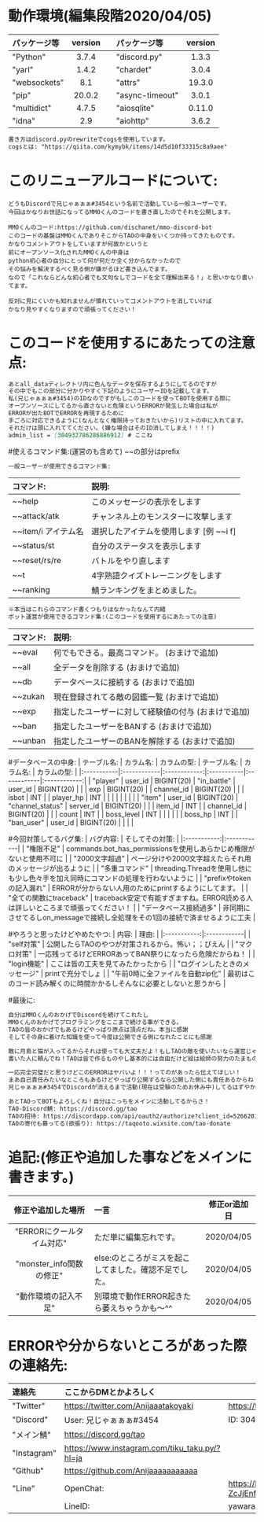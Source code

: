 # 動作環境(編集段階2020/04/05)
| パッケージ等 | version |  |パッケージ等 | version | 
|:-----------|:------------:| ------------ |:-----------|:------------:| 
| "Python" | 3.7.4 | | "discord.py" | 1.3.3 |
| "yarl" | 1.4.2 | | "chardet" | 3.0.4 |
| "websockets" | 8.1 | | "attrs" | 19.3.0 |
| "pip" | 20.0.2 | | "async-timeout" | 3.0.1 |
| "multidict" | 4.7.5 | | "aiosqlite" | 0.11.0 |
| "idna" | 2.9 | | "aiohttp" | 3.6.2 |
```markdown
書き方はdiscord.pyのrewriteでcogsを使用しています。
cogsとは: "https://qiita.com/kymybk/items/14d5d10f33315c8a9aee"
```

# このリニューアルコードについて:
```
どうもDiscordで兄じゃぁぁぁ#3454という名前で活動している一般ユーザーです。
今回はかなりお世話になってるMMOくんのコードを書き直したのでそれを公開します。

MMOくんのコード:https://github.com/dischanet/mmo-discord-bot
このコードの基盤はMMOくんでありそこからTAOの中身をいくつか持ってきたものです。
かなりコメントアウトをしていますが何故かというと
前にオープンソース化されたMMOくんの中身は
python初心者の自分にとって何が何だか全く分からなかったので
その悩みを解決するべく見る側が嫌がるほど書き込んでます。
なので「これならどんな初心者でも文句なしでコードを全て理解出来る！」と思いかなり書いてます。

反対に見にくいかも知れませんが慣れていってコメントアウトを消していけば
かなり見やすくなりますので頑張ってください！
```

# このコードを使用するにあたっての注意点:
```markdown
あとall_dataディレクトリ内に色んなデータを保存するようにしてるのですが
その中でもこの部分に分かりやすく下記のようにユーザーIDを記載してます。
私(兄じゃぁぁぁ#3454)のIDなのですがもしこのコードを使ってBOTを使用する際に
オープンソースにしてるから直さないと危険というERRORが発生した場合は私が
ERRORが出たBOTでERRORを再現するために
手ごろに対応できるように(なんとなく権限持っておきたいから)リストの中に入れてます。
それだけは頭に入れててください。(嫌な場合はそのID消してしまえ！！！！)
admin_list = [304932786286886912] # ここね 
```

#使えるコマンド集:(運営のも含めて) ~~の部分はprefix
```markdown
一般ユーザーが使用できるコマンド集:
```
| コマンド: | 説明: |
|:-----------|:------------|
| ~~help | このメッセージの表示をします | 
| ~~attack/atk | チャンネル上のモンスターに攻撃します | 
| ~~item/i アイテム名 | 選択したアイテムを使用します [例 ~~i f] | 
| ~~status/st | 自分のステータスを表示します | 
| ~~reset/rs/re | バトルをやり直します | 
| ~~t | 4字熟語クイズトレーニングをします | 
| ~~ranking | 鯖ランキングをまとめました。 | 
```markdown
※本当はこれらのコマンド書くつもりはなかったなんて内緒
ボット運営が使用できるコマンド集:(このコードを使用するにあたっての注意)
```
| コマンド: | 説明: |
|:-----------|:------------|
| ~~eval | 何でもできる。最高コマンド。 (おまけで追加) |
| ~~all | 全データを削除する (おまけで追加) |
| ~~db | データベースに接続する (おまけで追加) |
| ~~zukan | 現在登録されてる敵の図鑑一覧 (おまけで追加) |
| ~~exp | 指定したユーザーに対して経験値の付与 (おまけで追加) |
| ~~ban | 指定したユーザーをBANする (おまけで追加) |
| ~~unban | 指定したユーザーのBANを解除する (おまけで追加) |

#データベースの中身:
| テーブル名:  | カラム名: | カラムの型: |  テーブル名:  | カラム名: | カラムの型: | 
|:-----------|:------------|:------------:|:-----------|:------------|:------------:|
| "player" | user_id | BIGINT(20) | "in_battle" | user_id | BIGINT(20) |
|  | exp | BIGINT(20) |  | channel_id | BIGINT(20) |
|  | isbot | INT |  | player_hp | INT |
|  |  |  |  |  |  |
| "item" | user_id | BIGINT(20) | "channel_status" | server_id | BIGINT(20) |
|  | item_id | INT |  | channel_id | BIGINT(20) |
|  | count | INT |  | boss_level | INT |
|  |  |  |  | boss_hp | INT |
| "ban_user" | user_id | BIGINT(20) | | | |

#今回対策してるバグ集:
| バグ内容: | そしてその対策: |
|:-----------:|:------------|
| "権限不足" | commands.bot_has_permissionsを使用しあらかじめ権限がないと使用不可に |
| "2000文字超過" | ページ分けや2000文字超えたらそれ用のメッセージが出るように |
| "多重コマンド" | threading.Threadを使用し他にも少し色々手を加え同時にコマンドの処理を行わないように |
| "prefixやtokenの記入漏れ" | ERRORが分からない人用のためにprintするようにしてます。 |
| "全ての関数にtraceback" | traceback安定で有能すぎますね。ERROR読める人は詳しいところまで頑張ってください！ |
| "データベース接続過多" | 非同期にさせてるしon_messageで接続し全処理をその1回の接続で済ませるように工夫 |

#やろうと思ったけどやめたやつ:
| 内容: | 理由: |
|:-----------:|:------------|
| "self対策" | 公開したらTAOのやつが対策されるから。怖い；；ぴえん |
| "マクロ対策" | 一応残ってるけどERRORあってBAN祭りになったら危険だからね！ |
| "login機能" | ここは皆の工夫を見てみたかったから |
| "ログインしたときのメッセージ" | printで充分でしょ |
| "午前0時に全ファイルを自動zip化" | 最初はこのコード読み解くのに時間かかるしそんなに必要としないと思うから |

#最後に:
```markdown
自分はMMOくんのおかげでDiscordを続けてこれたし
MMOくんのおかげでプログラミングをここまで続ける事ができる。
TAOの皆のおかげでもあるけどやっぱり原点は頂点だね。本当に感謝
そしてその身に着けた知識を使って今度は公開できる側になれたことにも感謝

敵に月島と猫が入ってるからそれは使っても大丈夫だよ！もしTAOの敵を使いたいなら運営じゃなくて
書いた人に頼んでね！TAOは皆で作るものやし基本的には自由だけど絵は絵師の努力のたまものだからね！

一応完全完璧だと思うけどこのERRORはヤバいよ！！！ってのがあったら伝えてほしい！
まあ自己責任みたいなところもあるけどやっぱり公開するなら公開した側にも責任あるからね
兄じゃぁぁぁ#3454でDiscordが消えるまで活動(現在は受験のためお休み中)してるはずやからいくらでもDMしてや！

あとTAOってBOTもよろしくね！自分はこっちをメインに活動してるからさ！
TAO-Discord鯖: https://discord.gg/tao
TAOの招待: https://discordapp.com/api/oauth2/authorize?client_id=526620171658330112&permissions=3533888&scope=bot
TAOの寄付も募ってる(欲張り): https://taqooto.wixsite.com/tao-donate
```

# 追記:(修正や追加した事などをメインに書きます。)
| 修正や追加した場所 | 一言 | 修正or追加日 |
|:-----------:|:------------|:-----------:|
| "ERRORにクールタイム対応" | ただ単に編集忘れです。 | 2020/04/05 |
| "monster_info関数の修正" | else:のところがミスを起こしてました。確認不足でした。 | 2020/04/05 |
| "動作環境の記入不足" | 別環境で動作ERROR起きたら萎えちゃうかも～^^ | 2020/04/05 |

# ERRORや分からないところがあった際の連絡先:
| 連絡先 | ここからDMとかよろしく | | 
|:-----------|:------------|:------------|
| "Twitter" | https://twitter.com/Anijaaatakoyaki | https://twitter.com/Discord_TAO |
| "Discord" | User: 兄じゃぁぁぁ#3454 | ID: 304932786286886912 |
| "メイン鯖" | https://discord.gg/tao | |
| "Instagram" | https://www.instagram.com/tiku_taku.py/?hl=ja | |
| "Github" | https://github.com/Anijaaaaaaaaaaa | |
| "Line" | OpenChat: | https://line.me/ti/g2/XNsUYGr-ZcJjEnfK-ALElw |
|  | LineID: | yawarakasensha1234 |
